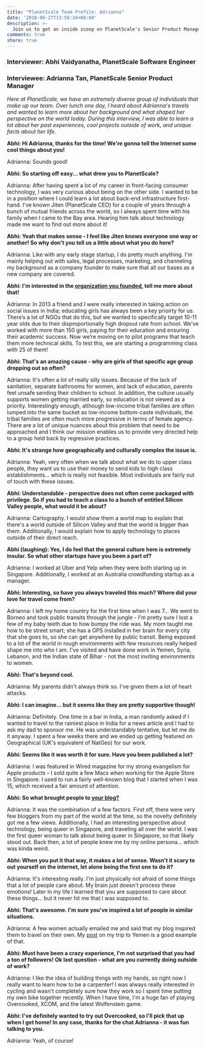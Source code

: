 ```yaml
---
title: "PlanetScale Team Profile: Adrianna"
date: '2018-09-27T13:50:34+08:00'
description: >-
  Join us to get an inside scoop on PlanetScale's Senior Product Manager.
comments: true
share: true
---
```

### Interviewer: Abhi Vaidyanatha, PlanetScale Software Engineer
### Interviewee: Adrianna Tan, PlanetScale Senior Product Manager

*Here at PlanetScale, we have an extremely diverse group of individuals that make up our team. Over lunch one day, I heard about Adrianna's travels and wanted to learn more about her background and what shaped her perspective on the world today. During this interview, I was able to learn a lot about her past experiences, cool projects outside of work, and unique facts about her life.*

**Abhi: Hi Adrianna, thanks for the time! We're gonna tell the Internet some cool things about you!**

Adrianna: Sounds good!

**Abhi: So starting off easy... what drew you to PlanetScale?**

Adrianna: After having spent a lot of my career in front-facing consumer technology, I was very curious about being on the other side. I wanted to be in a position where I could learn a lot about back-end infrastructure first-hand. I've known Jiten (PlanetScale CEO) for a couple of years through a bunch of mutual friends across the world, so I always spent time with his family when I came to the Bay area. Hearing him talk about technology made me want to find out more about it!

**Abhi: Yeah that makes sense - I feel like Jiten knows everyone one way or another! So why don't you tell us a little about what you do here?**

Adrianna: Like with any early stage startup, I do pretty much anything. I'm mainly helping out with sales, legal processes, marketing, and channeling my background as a company founder to make sure that all our bases as a new company are covered.

**Abhi: I'm interested in the [organization you founded](http://gyanada.org), tell me more about that!**

Adrianna: In 2013 a friend and I were really interested in taking action on social issues in India; educating girls has always been a key prioirty for us. There’s a lot of NGOs that do this, but we wanted to specifically target 10-11 year olds due to their disproportionally high dropout rate from school. We’ve worked with more than 150 girls, paying for their education and ensuring their academic success. Now we’re moving on to pilot programs that teach them more technical skills. To test this, we are starting a programming class with 25 of them!

**Abhi: That's an amazing cause - why are girls of that specific age group dropping out so often?**

Adrianna: It's often a lot of really silly issues. Because of the lack of sanitation, separate bathrooms for women, and lack of education, parents feel unsafe sending their children to school. In addition, the culture usually supports women getting married early, so education is not viewed as a priority. Interestingly enough, although low-income tribal families are often lumped into the same bucket as low-income bottom-caste individuals, the tribal families are often much more progressive in terms of female agency. There are a lot of unique nuances about this problem that need to be approached and I think our mission enables us to provide very directed help to a group held back by regressive practices.

**Abhi: It's strange how geographically and culturally complex the issue is.**

Adrianna: Yeah, very often when we talk about what we do to upper class people, they want us to use their money to send kids to high class establishments... which is really not feasible. Most individuals are fairly out of touch with these issues.

**Abhi: Understandable - perspective does not often come packaged with privilege. So if you had to teach a class to a bunch of entitled Silicon Valley people, what would it be about?**

Adrianna: Cartography. I would show them a world map to explain that there's a world outside of Silicon Valley and that the world is bigger than them. Additionally, I would explain how to apply technology to places outside of their direct reach.

**Abhi (laughing): Yes, I do feel that the general culture here is extremely insular. So what other startups have you been a part of?**

Adrianna: I worked at Uber and Yelp when they were both starting up in Singapore. Additionally, I worked at an Australia crowdfunding startup as a manager.

**Abhi: Interesting, so have you always traveled this much? Where did your love for travel come from?**

Adrianna: I left my home country for the first time when I was 7... We went to Borneo and took public transits through the jungle - I'm pretty sure I lost a few of my baby teeth due to how bumpy the ride was. My mom taught me how to be street smart; she has a GPS installed in her brain for every city that she goes to, so she can get anywhere by public transit. Being exposed to a lot of the world in rough environments with few resources really helped shape me into who I am. I've visited and have done work in Yemen, Syria, Lebanon, and the Indian state of Bihar - not the most inviting environments to women. 

**Abhi: That's beyond cool.**

Adrianna: My parents didn't always think so. I've given them a lot of heart attacks.

**Abhi: I can imagine... but it seems like they are pretty supportive though!**

Adrianna: Definitely. One time in a bar in India, a man randomly asked if I wanted to travel to the rainiest place in India for a news article and I had to ask my dad to sponsor me. He was understandably tentative, but let me do it anyway. I spent a few weeks there and we ended up getting featured on Geographical (UK's equivalent of NatGeo) for our work. 

**Abhi: Seems like it was worth it for sure. Have you been published a lot?**

Adrianna: I was featured in Wired magazine for my strong evangelism for Apple products - I sold quite a few Macs when working for the Apple Store in Singapore. I used to run a fairly well-known blog that I started when I was 15, which received a fair amount of attention.

**Abhi: So what brought people to [your blog?](https://popagandhi.com)**

Adrianna: It was the combination of a few factors. First off, there were very few bloggers from my part of the world at the time, so the novelty definitely got me a few views. Additionally, I had an interesting perspective about technology, being queer in Singapore, and traveling all over the world. I was the first queer woman to talk about being queer in Singapore, so that likely stood out. Back then, a lot of people knew me by my online persona... which was kinda weird.

**Abhi: When you put it that way, it makes a lot of sense. Wasn't it scary to out yourself on the internet, let alone being the first one to do it?**

Adrianna: It's interesting really. I'm just physically not afraid of some things that a lot of people care about. My brain just doesn't process these emotions! Later in my life I learned that you are supposed to care about these things... but it never hit me that I was supposed to.

**Abhi: That's awesome. I'm sure you've inspired a lot of people in similar situations.**

Adrianna: A few women actually emailed me and said that my blog inspired them to travel on their own. My [post](https://www.youtube.com/watch?v=LkGKPagtzEs) on my trip to Yemen is a good example of that.

**Abhi: Must have been a crazy experience, I'm not surprised that you had a ton of followers! Ok last question - what are you currently doing outside of work?**

Adrianna: I like the idea of building things with my hands, so right now I really want to learn how to be a carpenter! I was always really interested in cycling and wasn't completely sure how they work so I spent time putting my own bike together recently. When I have time, I'm a huge fan of playing Overcooked, XCOM, and the latest Wolfenstein game.

**Abhi: I've definitely wanted to try out Overcooked, so I'll pick that up when I get home! In any case, thanks for the chat Adrianna - it was fun talking to you.**

Adrianna: Yeah, of course!

